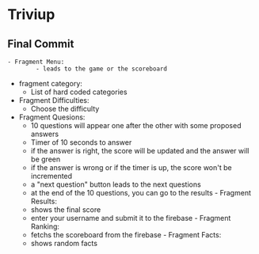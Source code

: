 # Triviup
    
    
## Final Commit 

    - Fragment Menu:
            - leads to the game or the scoreboard
   - fragment category:
        - List of hard coded categories 
   - Fragment Difficulties:
        - Choose the difficulty 
   - Fragment Quesions:
        - 10 questions will appear one after the other with some proposed answers
        - Timer of 10 seconds to answer
        - if the answer is right, the score will be updated and the answer will be green
        - if the answer is wrong or if the timer is up, the score won't be incremented
        - a "next question" button leads to the next questions
        - at the end of the 10 questions, you can go to the results
    - Fragment Results:
        - shows the final score
        - enter your username and submit it to the firebase
    - Fragment Ranking:
        - fetchs the scoreboard from the firebase
    - Fragment Facts:
        - shows random facts

    
